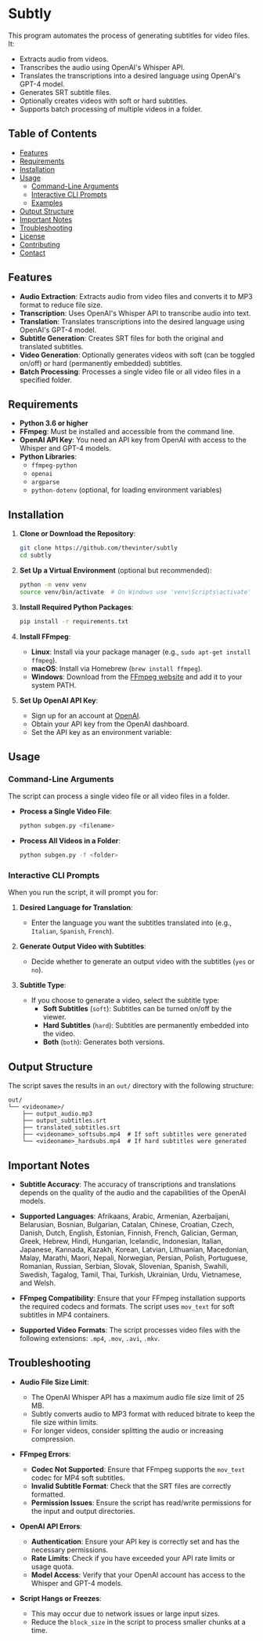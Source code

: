 # Subtly

This program automates the process of generating subtitles for video files. It:

- Extracts audio from videos.
- Transcribes the audio using OpenAI's Whisper API.
- Translates the transcriptions into a desired language using OpenAI's GPT-4 model.
- Generates SRT subtitle files.
- Optionally creates videos with soft or hard subtitles.
- Supports batch processing of multiple videos in a folder.

## Table of Contents

- [Features](#features)
- [Requirements](#requirements)
- [Installation](#installation)
- [Usage](#usage)
  - [Command-Line Arguments](#command-line-arguments)
  - [Interactive CLI Prompts](#interactive-cli-prompts)
  - [Examples](#examples)
- [Output Structure](#output-structure)
- [Important Notes](#important-notes)
- [Troubleshooting](#troubleshooting)
- [License](#license)
- [Contributing](#contributing)
- [Contact](#contact)

## Features

- **Audio Extraction**: Extracts audio from video files and converts it to MP3 format to reduce file size.
- **Transcription**: Uses OpenAI's Whisper API to transcribe audio into text.
- **Translation**: Translates transcriptions into the desired language using OpenAI's GPT-4 model.
- **Subtitle Generation**: Creates SRT files for both the original and translated subtitles.
- **Video Generation**: Optionally generates videos with soft (can be toggled on/off) or hard (permanently embedded) subtitles.
- **Batch Processing**: Processes a single video file or all video files in a specified folder.

## Requirements

- **Python 3.6 or higher**
- **FFmpeg**: Must be installed and accessible from the command line.
- **OpenAI API Key**: You need an API key from OpenAI with access to the Whisper and GPT-4 models.
- **Python Libraries**:
  - `ffmpeg-python`
  - `openai`
  - `argparse`
  - `python-dotenv` (optional, for loading environment variables)

## Installation

1. **Clone or Download the Repository**:

   ```bash
   git clone https://github.com/thevinter/subtly
   cd subtly
   ```

2. **Set Up a Virtual Environment** (optional but recommended):

   ```bash
   python -m venv venv
   source venv/bin/activate  # On Windows use 'venv\Scripts\activate'
   ```

3. **Install Required Python Packages**:

   ```bash
   pip install -r requirements.txt
   ```

4. **Install FFmpeg**:

   - **Linux**: Install via your package manager (e.g., `sudo apt-get install ffmpeg`).
   - **macOS**: Install via Homebrew (`brew install ffmpeg`).
   - **Windows**: Download from the [FFmpeg website](https://ffmpeg.org/download.html) and add it to your system PATH.

5. **Set Up OpenAI API Key**:

   - Sign up for an account at [OpenAI](https://openai.com/).
   - Obtain your API key from the OpenAI dashboard.
   - Set the API key as an environment variable:

## Usage

### Command-Line Arguments

The script can process a single video file or all video files in a folder.

- **Process a Single Video File**:

  ```bash
  python subgen.py <filename>
  ```

- **Process All Videos in a Folder**:

  ```bash
  python subgen.py -f <folder>
  ```

### Interactive CLI Prompts

When you run the script, it will prompt you for:

1. **Desired Language for Translation**:

   - Enter the language you want the subtitles translated into (e.g., `Italian`, `Spanish`, `French`).

2. **Generate Output Video with Subtitles**:

   - Decide whether to generate an output video with the subtitles (`yes` or `no`).

3. **Subtitle Type**:

   - If you choose to generate a video, select the subtitle type:
     - **Soft Subtitles** (`soft`): Subtitles can be turned on/off by the viewer.
     - **Hard Subtitles** (`hard`): Subtitles are permanently embedded into the video.
     - **Both** (`both`): Generates both versions.

## Output Structure

The script saves the results in an `out/` directory with the following structure:

```
out/
└── <videoname>/
    ├── output_audio.mp3
    ├── output_subtitles.srt
    ├── translated_subtitles.srt
    ├── <videoname>_softsubs.mp4  # If soft subtitles were generated
    └── <videoname>_hardsubs.mp4  # If hard subtitles were generated
```

## Important Notes

- **Subtitle Accuracy**: The accuracy of transcriptions and translations depends on the quality of the audio and the capabilities of the OpenAI models.

- **Supported Languages**: Afrikaans, Arabic, Armenian, Azerbaijani, Belarusian, Bosnian, Bulgarian, Catalan, Chinese, Croatian, Czech, Danish, Dutch, English, Estonian, Finnish, French, Galician, German, Greek, Hebrew, Hindi, Hungarian, Icelandic, Indonesian, Italian, Japanese, Kannada, Kazakh, Korean, Latvian, Lithuanian, Macedonian, Malay, Marathi, Maori, Nepali, Norwegian, Persian, Polish, Portuguese, Romanian, Russian, Serbian, Slovak, Slovenian, Spanish, Swahili, Swedish, Tagalog, Tamil, Thai, Turkish, Ukrainian, Urdu, Vietnamese, and Welsh.

- **FFmpeg Compatibility**: Ensure that your FFmpeg installation supports the required codecs and formats. The script uses `mov_text` for soft subtitles in MP4 containers.

- **Supported Video Formats**: The script processes video files with the following extensions: `.mp4`, `.mov`, `.avi`, `.mkv`.

## Troubleshooting

- **Audio File Size Limit**:

  - The OpenAI Whisper API has a maximum audio file size limit of 25 MB.
  - Subtly converts audio to MP3 format with reduced bitrate to keep the file size within limits.
  - For longer videos, consider splitting the audio or increasing compression.

- **FFmpeg Errors**:

  - **Codec Not Supported**: Ensure that FFmpeg supports the `mov_text` codec for MP4 soft subtitles.
  - **Invalid Subtitle Format**: Check that the SRT files are correctly formatted.
  - **Permission Issues**: Ensure the script has read/write permissions for the input and output directories.

- **OpenAI API Errors**:

  - **Authentication**: Ensure your API key is correctly set and has the necessary permissions.
  - **Rate Limits**: Check if you have exceeded your API rate limits or usage quota.
  - **Model Access**: Verify that your OpenAI account has access to the Whisper and GPT-4 models.

- **Script Hangs or Freezes**:

  - This may occur due to network issues or large input sizes.
  - Reduce the `block_size` in the script to process smaller chunks at a time.
